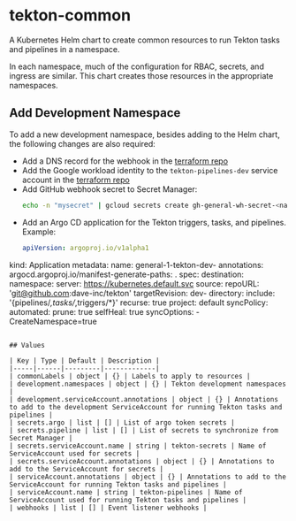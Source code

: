 # tekton-common

A Kubernetes Helm chart to create common resources to run Tekton tasks and
pipelines in a namespace.

In each namespace, much of the configuration for RBAC, secrets, and ingress are
similar. This chart creates those resources in the appropriate namespaces.

## Add Development Namespace

To add a new development namespace, besides adding to the Helm chart, the
following changes are also required:

- Add a DNS record for the webhook in the [terraform
repo](https://github.com/dave-inc/terraform/blob/master/dns/public/trydave.com/A-records.tf)
- Add the Google workload identity to the `tekton-pipelines-dev` service account
in the [terraform repo](https://github.com/dave-inc/terraform/blob/master/projects/internal-1/iam/bindings.tf)
- Add GitHub webhook secret to Secret Manager:
  ```sh
  echo -n "mysecret" | gcloud secrets create gh-general-wh-secret-<namespace> --project dpe-internal-6622 --data-file=-`
  ```
- Add an Argo CD application for the Tekton triggers, tasks, and pipelines. Example:
  ```yaml
  apiVersion: argoproj.io/v1alpha1
kind: Application
metadata:
  name: general-1-tekton-dev-<name>
  annotations:
    argocd.argoproj.io/manifest-generate-paths: .
spec:
  destination:
    namespace: <devnamespace>
    server: https://kubernetes.default.svc
  source:
    repoURL: 'git@github.com:dave-inc/tekton'
    targetRevision: dev-<name>
    directory:
      include: '{pipelines/*,tasks/*,triggers/*}'
      recurse: true
  project: default
  syncPolicy:
    automated:
      prune: true
      selfHeal: true
    syncOptions:
      - CreateNamespace=true
  ```

## Values

| Key | Type | Default | Description |
|-----|------|---------|-------------|
| commonLabels | object | {} | Labels to apply to resources |
| development.namespaces | object | {} | Tekton development namespaces |
| development.serviceAccount.annotations | object | {} | Annotations to add to the development ServiceAccount for running Tekton tasks and pipelines |
| secrets.argo | list | [] | List of argo token secrets |
| secrets.pipeline | list | [] | List of secrets to synchronize from Secret Manager |
| secrets.serviceAccount.name | string | tekton-secrets | Name of ServiceAccount used for secrets |
| secrets.serviceAccount.annotations | object | {} | Annotations to add to the ServiceAccount for secrets |
| serviceAccount.annotations | object | {} | Annotations to add to the ServiceAccount for running Tekton tasks and pipelines |
| serviceAccount.name | string | tekton-pipelines | Name of ServiceAccount used for running Tekton tasks and pipelines |
| webhooks | list | [] | Event listener webhooks |
